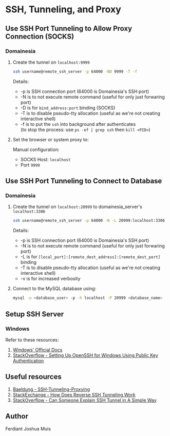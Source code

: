 # SSH, Tunneling, and Proxy

## Use SSH Port Tunneling to Allow Proxy Connection (SOCKS)

### Domainesia

1. Create the tunnel on `localhost:9999`

    ```sh
    ssh username@remote_ssh_server -p 64000 -ND 9999 -T -f
    ```

    Details:
    - -p is SSH connection port (64000 is Domainesia's SSH port)
    - -N is to not execute remote command (useful for only just forwaring port)
    - -D is for `bind_address:port` binding (SOCKS)
    - -T is to disable pseudo-tty allocation (useful as we're not creating interactive shell)
    - -f is to put the `ssh` into background after authenticates  
    (to stop the process: use `ps -ef | grep ssh` then `kill <PID>`)

2. Set the browser or system proxy to:

    Manual configuration:
    - SOCKS Host: `localhost`
    - Port `9999`

## Use SSH Port Tunneling to Connect to Database

### Domainesia

1. Create the tunnel on `localhost:20999` to domainesia_server's `localhost:3306`

    ```sh
    ssh username@remote_ssh_server -p 64000 -N -L 20999:localhost:3306 -T -v
    ```

    Details:
    - -p is SSH connection port (64000 is Domainesia's SSH port)
    - -N is to not execute remote command (useful for only just forwaring port)
    - -L is for `[local_port]:[remote_dest_address]:[remote_dest_port]` binding
    - -T is to disable pseudo-tty allocation (useful as we're not creating interactive shell)
    - -v is for increased verbosity

2. Connect to the MySQL database using:

    ```sh
    mysql -u <database_user> -p -h localhost -P 20999 <database_name>
    ```

## Setup SSH Server

### Windows

Refer to these resources:

1. [Windows' Official Docs](https://learn.microsoft.com/en-us/windows-server/administration/openssh/openssh_install_firstuse?tabs=powershell)
2. [StackOverflow - Setting Up OpenSSH for Windows Using Public Key Authentication](https://stackoverflow.com/questions/16212816/setting-up-openssh-for-windows-using-public-key-authentication)

## Useful resources

1. [Baeldung - SSH-Tunneling-Proxying](https://www.baeldung.com/linux/ssh-tunneling-and-proxying)
2. [StackExchange - How Does Reverse SSH Tunneling Work](https://unix.stackexchange.com/questions/46235/how-does-reverse-ssh-tunneling-work)
3. [StackOverflow - Can Someone Explain SSH Tunnel in A Simple Way](https://stackoverflow.com/questions/5280827/can-someone-explain-ssh-tunnel-in-a-simple-way)

## Author

Ferdiant Joshua Muis
